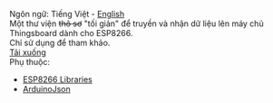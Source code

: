 Ngôn ngữ: Tiếng Việt - [English](README-en.md)  
Một thư viện ~~thô sơ~~ "tối giản" để truyền và nhận dữ liệu lên máy chủ Thingsboard dành cho ESP8266.  
Chỉ sử dụng để tham khảo.  
[Tải xuống](https://github.com/haluu86/SimpleTBDevice/releases/tag/v0.1)  
Phụ thuộc:  
- [ESP8266 Libraries](https://github.com/esp8266/Arduino)  
- [ArduinoJson](https://github.com/bblanchon/ArduinoJson)  

